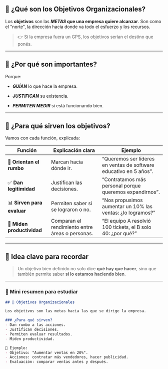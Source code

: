 ## 🎯 ¿Qué son los Objetivos Organizacionales?

Los **objetivos** son las ***METAS* que una empresa quiere alcanzar**. Son como el "norte", la dirección hacia donde va todo el esfuerzo y los recursos.

> 👉 Si la empresa fuera un GPS, los objetivos serían el destino que ponés.

---

## 🧱 ¿Por qué son importantes?

Porque:

- ***GUÍAN*** lo que hace la empresa.
    
- ***JUSTIFICAN*** su existencia.
    
- ***PERMITEN MEDIR*** si está funcionando bien.
    

---

## 🧭 ¿Para qué sirven los objetivos?

Vamos con cada función, explicada:

|Función|Explicación clara|Ejemplo|
|---|---|---|
|📌 **Orientan el rumbo**|Marcan hacia dónde ir.|“Queremos ser líderes en ventas de software educativo en 5 años”.|
|✅ **Dan legitimidad**|Justifican las decisiones.|“Contratamos más personal porque queremos expandirnos”.|
|📊 **Sirven para evaluar**|Permiten saber si se lograron o no.|“Nos propusimos aumentar un 10% las ventas: ¿lo logramos?”|
|📏 **Miden productividad**|Comparan el rendimiento entre áreas o personas.|“El equipo A resolvió 100 tickets, el B solo 40: ¿por qué?”|

---

## 🧠 Idea clave para recordar

> Un objetivo bien definido no solo dice **qué hay que hacer**, sino que también permite saber **si lo estamos haciendo bien**.

---

### 📝 Mini resumen para estudiar

```markdown
## 🎯 Objetivos Organizacionales

Los objetivos son las metas hacia las que se dirige la empresa.

### ¿Para qué sirven?
- Dan rumbo a las acciones.
- Justifican decisiones.
- Permiten evaluar resultados.
- Miden productividad.

🎯 Ejemplo:
- Objetivo: "Aumentar ventas en 20%".
- Acciones: contratar más vendedores, hacer publicidad.
- Evaluación: comparar ventas antes y después.
```

